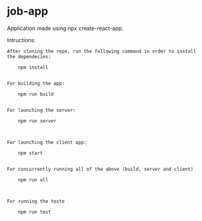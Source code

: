 # job-app

Application made using npx create-react-app.



Intructions: 

    After cloning the repo, run the following command in order to install the dependecies:

        npm install 


    For building the app:

        npm run build


    For launching the server:

        npm run server



    For launching the client app:

        npm start


    For concurrently running all of the above (build, server and client)

        npm run all



    For running the teste

        npm run test
        
      
